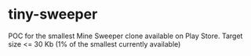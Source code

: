 # tiny-sweeper

POC for the smallest Mine Sweeper clone available on Play Store.
Target size <= 30 Kb (1% of the smallest currently available)